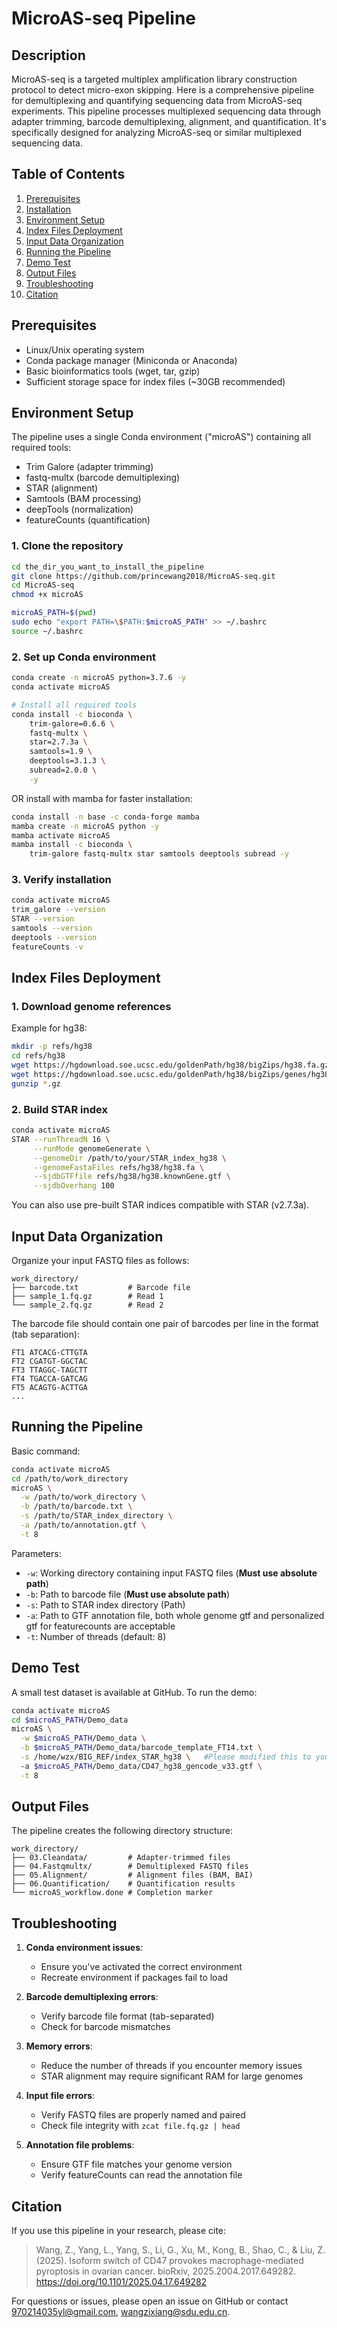 # MicroAS-seq Pipeline

## Description

MicroAS-seq is a targeted multiplex amplification library construction protocol to detect micro-exon skipping. Here is a comprehensive pipeline for demultiplexing and quantifying sequencing data from MicroAS-seq experiments. This pipeline processes multiplexed sequencing data through adapter trimming, barcode demultiplexing, alignment, and quantification. It's specifically designed for analyzing MicroAS-seq or similar multiplexed sequencing data.

## Table of Contents

1. [Prerequisites](#prerequisites)
2. [Installation](#installation)
3. [Environment Setup](#environment-setup)
4. [Index Files Deployment](#index-files-deployment)
5. [Input Data Organization](#input-data-organization)
6. [Running the Pipeline](#running-the-pipeline)
7. [Demo Test](#demo-test)
8. [Output Files](#output-files)
9. [Troubleshooting](#troubleshooting)
10. [Citation](#citation)

## Prerequisites

- Linux/Unix operating system
- Conda package manager (Miniconda or Anaconda)
- Basic bioinformatics tools (wget, tar, gzip)
- Sufficient storage space for index files (~30GB recommended)

## Environment Setup

The pipeline uses a single Conda environment ("microAS") containing all required tools:

- Trim Galore (adapter trimming)
- fastq-multx (barcode demultiplexing)
- STAR (alignment)
- Samtools (BAM processing)
- deepTools (normalization)
- featureCounts (quantification)

### 1. Clone the repository

```bash
cd the_dir_you_want_to_install_the_pipeline
git clone https://github.com/princewang2018/MicroAS-seq.git
cd MicroAS-seq
chmod +x microAS

microAS_PATH=$(pwd)
sudo echo "export PATH=\$PATH:$microAS_PATH" >> ~/.bashrc
source ~/.bashrc
```

### 2. Set up Conda environment

```bash
conda create -n microAS python=3.7.6 -y
conda activate microAS

# Install all required tools
conda install -c bioconda \
    trim-galore=0.6.6 \
    fastq-multx \
    star=2.7.3a \
    samtools=1.9 \
    deeptools=3.1.3 \
    subread=2.0.0 \
    -y
```

OR install with mamba for faster installation:

```bash
conda install -n base -c conda-forge mamba
mamba create -n microAS python -y
mamba activate microAS
mamba install -c bioconda \
    trim-galore fastq-multx star samtools deeptools subread -y
```

### 3. Verify installation

```bash
conda activate microAS
trim_galore --version
STAR --version
samtools --version
deeptools --version
featureCounts -v
```

## Index Files Deployment

### 1. Download genome references

Example for hg38:

```bash
mkdir -p refs/hg38
cd refs/hg38
wget https://hgdownload.soe.ucsc.edu/goldenPath/hg38/bigZips/hg38.fa.gz
wget https://hgdownload.soe.ucsc.edu/goldenPath/hg38/bigZips/genes/hg38.knownGene.gtf.gz
gunzip *.gz
```

### 2. Build STAR index

```bash
conda activate microAS
STAR --runThreadN 16 \
     --runMode genomeGenerate \
     --genomeDir /path/to/your/STAR_index_hg38 \
     --genomeFastaFiles refs/hg38/hg38.fa \
     --sjdbGTFfile refs/hg38/hg38.knownGene.gtf \
     --sjdbOverhang 100
```

You can also use pre-built STAR indices compatible with STAR (v2.7.3a).

## Input Data Organization

Organize your input FASTQ files as follows:

```
work_directory/
├── barcode.txt           # Barcode file
├── sample_1.fq.gz        # Read 1
└── sample_2.fq.gz        # Read 2
```

The barcode file should contain one pair of barcodes per line in the format (tab separation):
```
FT1	ATCACG-CTTGTA
FT2	CGATGT-GGCTAC
FT3	TTAGGC-TAGCTT
FT4	TGACCA-GATCAG
FT5	ACAGTG-ACTTGA
...
```

## Running the Pipeline

Basic command:

```bash
conda activate microAS
cd /path/to/work_directory
microAS \
  -w /path/to/work_directory \
  -b /path/to/barcode.txt \
  -s /path/to/STAR_index_directory \
  -a /path/to/annotation.gtf \
  -t 8
```

Parameters:
- `-w`: Working directory containing input FASTQ files (**Must use absolute path**)
- `-b`: Path to barcode file (**Must use absolute path**)
- `-s`: Path to STAR index directory (Path)
- `-a`: Path to GTF annotation file, both whole genome gtf and personalized gtf for featurecounts are acceptable
- `-t`: Number of threads (default: 8)

## Demo Test

A small test dataset is available at GitHub. To run the demo:

```bash
conda activate microAS
cd $microAS_PATH/Demo_data
microAS \
  -w $microAS_PATH/Demo_data \
  -b $microAS_PATH/Demo_data/barcode_template_FT14.txt \
  -s /home/wzx/BIG_REF/index_STAR_hg38 \   #Please modified this to your: /path/to/STAR_index_directory
  -a $microAS_PATH/Demo_data/CD47_hg38_gencode_v33.gtf \
  -t 8
```

## Output Files

The pipeline creates the following directory structure:

```
work_directory/
├── 03.Cleandata/         # Adapter-trimmed files
├── 04.Fastqmultx/        # Demultiplexed FASTQ files
├── 05.Alignment/         # Alignment files (BAM, BAI)
├── 06.Quantification/    # Quantification results
└── microAS_workflow.done # Completion marker
```

## Troubleshooting

1. **Conda environment issues**:
   - Ensure you've activated the correct environment
   - Recreate environment if packages fail to load

2. **Barcode demultiplexing errors**:
   - Verify barcode file format (tab-separated)
   - Check for barcode mismatches

3. **Memory errors**:
   - Reduce the number of threads if you encounter memory issues
   - STAR alignment may require significant RAM for large genomes

4. **Input file errors**:
   - Verify FASTQ files are properly named and paired
   - Check file integrity with `zcat file.fq.gz | head`

5. **Annotation file problems**:
   - Ensure GTF file matches your genome version
   - Verify featureCounts can read the annotation file

## Citation

If you use this pipeline in your research, please cite:

> Wang, Z., Yang, L., Yang, S., Li, G., Xu, M., Kong, B., Shao, C., & Liu, Z. (2025). Isoform switch of CD47 provokes macrophage-mediated pyroptosis in ovarian cancer. bioRxiv, 2025.2004.2017.649282. https://doi.org/10.1101/2025.04.17.649282

For questions or issues, please open an issue on GitHub or contact 970214035yl@gmail.com, wangzixiang@sdu.edu.cn.